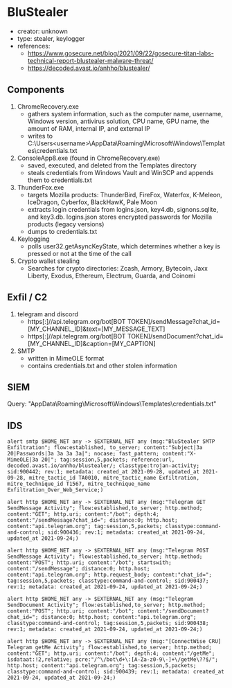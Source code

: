 # BluStealer
- creator: unknown
- type: stealer, keylogger
- references:
    - https://www.gosecure.net/blog/2021/09/22/gosecure-titan-labs-technical-report-blustealer-malware-threat/
    - https://decoded.avast.io/anhho/blustealer/


## Components
1. ChromeRecovery.exe
    - gathers system information, such as the computer name, username, Windows version, antivirus solution, CPU name, GPU name, the amount of RAM, internal IP, and external IP
    - writes to C:\Users\<username>\AppData\Roaming\Microsoft\Windows\Templates\credentials.txt
2. ConsoleApp8.exe (found in ChromeRecovery.exe)
    - saved, executed, and deleted from the Templates directory
    - steals credentials from Windows Vault and WinSCP and appends them to credentials.txt
3. ThunderFox.exe
    - targets Mozilla products: ThunderBird, FireFox, Waterfox, K-Meleon, IceDragon, Cyberfox, BlackHawK, Pale Moon
    - extracts login credentials from logins.json, key4.db, signons.sqlite, and key3.db. logins.json stores encrypted passwords for Mozilla products (legacy versions)
    - dumps to credentials.txt
4. Keylogging
    - polls user32.getAsyncKeyState, which determines whether a key is pressed or not at the time of the call
5. Crypto wallet stealing
    - Searches for crypto directories: Zcash, Armory, Bytecoin, Jaxx Liberty, Exodus, Ethereum, Electrum, Guarda, and Coinomi

## Exfil / C2
1. telegram and discord
    - https[:]//api.telegram.org/bot[BOT TOKEN]/sendMessage?chat_id=[MY_CHANNEL_ID]&text=[MY_MESSAGE_TEXT]
    - https[:]//api.telegram.org/bot[BOT TOKEN]/sendDocument?chat_id=[MY_CHANNEL_ID]&caption=[MY_CAPTION]
2. SMTP
    - written in MimeOLE format
    - contains credentials.txt and other stolen information


## SIEM
Query: "AppData\Roaming\Microsoft\Windows\Templates\credentials.txt"

## IDS
```alert smtp $HOME_NET any -> $EXTERNAL_NET any (msg:"BluStealer SMTP Exfiltration"; flow:established, to_server; content:"Subject|3a 20|Passwords|3a 3a 3a 3a|"; nocase; fast_pattern; content:"X-MimeOLE|3a 20|"; tag:session,5,packets; reference:url, decoded.avast.io/anhho/blustealer/; classtype:trojan-activity; sid:900442; rev:1; metadata: created_at 2021-09-28, updated_at 2021-09-28, mitre_tactic_id TA0010, mitre_tactic_name Exfiltration, mitre_technique_id T1567, mitre_technique_name Exfiltration_Over_Web_Service;)```

```alert http $HOME_NET any -> $EXTERNAL_NET any (msg:"Telegram GET SendMessage Activity"; flow:established,to_server; http.method; content:"GET"; http.uri; content:"/bot"; depth:4; content:"/sendMessage?chat_id="; distance:0; http.host; content:"api.telegram.org"; tag:session,5,packets; classtype:command-and-control; sid:900436; rev:1; metadata: created_at 2021-09-24, updated_at 2021-09-24;)```

```alert http $HOME_NET any -> $EXTERNAL_NET any (msg:"Telegram POST SendMessage Activity"; flow:established,to_server; http.method; content:"POST"; http.uri; content:"/bot"; startswith; content:"/sendMessage"; distance:0; http.host; content:"api.telegram.org"; http.request_body; content:"chat_id="; tag:session,5,packets; classtype:command-and-control; sid:900437; rev:1; metadata: created_at 2021-09-24, updated_at 2021-09-24;)```

```alert http $HOME_NET any -> $EXTERNAL_NET any (msg:"Telegram SendDocument Activity"; flow:established,to_server; http.method; content:"POST"; http.uri; content:"/bot"; content:"/sendDocument?chat_id="; distance:0; http.host; content:"api.telegram.org"; classtype:command-and-control; tag:session,5,packets; sid:900438; rev:1; metadata: created_at 2021-09-24, updated_at 2021-09-24;)```

```alert http $HOME_NET any -> $EXTERNAL_NET any (msg:"[ConnectWise CRU] Telegram getMe Activity"; flow:established,to_server; http.method; content:"GET"; http.uri; content:"/bot"; depth:4; content:"/getMe"; isdataat:!2,relative; pcre:"/^\/bot\d+\:[A-Za-z0-9\-]+\/getMe\??$/"; http.host; content:"api.telegram.org"; tag:session,5,packets; classtype:command-and-control; sid:900439; rev:1; metadata: created_at 2021-09-24, updated_at 2021-09-24;)```
